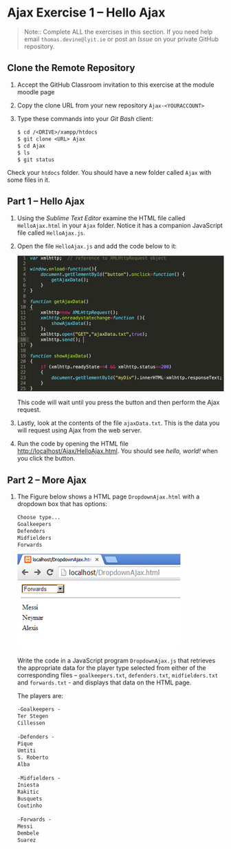 # Ajax Exercise 1 – Hello Ajax
		
> Note:: Complete ALL the exercises in this section.  If you need help email ``thomas.devine@lyit.ie`` or post an *Issue* on your private GitHub repository.

## Clone the Remote Repository

1.	Accept the GitHub Classroom invitation to this exercise at the module moodle page

1.	Copy the clone URL from your new repository ``Ajax-<YOURACCOUNT>``

1.	Type these commands into your *Git Bash* client:

	```
	$ cd /<DRIVE>/xampp/htdocs   
	$ git clone <URL> Ajax
	$ cd Ajax
	$ ls
	$ git status

	```

Check your ``htdocs`` folder.  You should have a new folder called ``Ajax`` with some files in it.


## Part 1 – Hello Ajax

1.	Using the *Sublime Text Editor* examine the HTML file called ``HelloAjax.html`` in your ``Ajax`` folder.  Notice it has a companion JavaScript file called ``HelloAjax.js``.

1.	Open the file ``HelloAjax.js`` and add the code below to it:

	![alt text](../images/HelloAjax_js2.png "Ajax Template JS file")

	This code will wait until you press the button and then perform the Ajax request.

1.	Lastly, look at the contents of the file ``ajaxData.txt``.  This is the data you will request using Ajax from the web server.

1.	Run the code by opening the HTML file [http://localhost/Ajax/HelloAjax.html](http://localhost/Ajax/HelloAjax.html).  You should see *hello, world!* when you click the button.


## Part 2 – More Ajax

1.	The Figure below shows a HTML page ``DropdownAjax.html`` with a dropdown box that has options:

	```
	Choose type...
	Goalkeepers
	Defenders
	Midfielders
	Forwards

	```

	![alt text](../images/DropdownAjax.png "")

	Write the code in a JavaScript program ``DropdownAjax.js`` that retrieves the appropriate data for the player type selected from either of the corresponding files – ``goalkeepers.txt``, ``defenders.txt``, ``midfielders.txt`` and ``forwards.txt`` - and displays that data on the HTML page.

	The players are:

	```
	-Goalkeepers -
	Ter Stegen
	Cillessen

	-Defenders -
	Pique
	Umtiti
	S. Roberto
	Alba

	-Midfielders -	
	Iniesta
	Rakitic
	Busquets
	Coutinho

	-Forwards -
	Messi
	Dembele
	Suarez
	
	```

